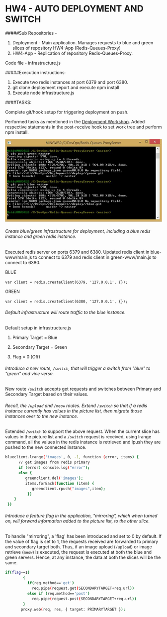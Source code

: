 # HW4 - AUTO DEPLOYMENT AND SWITCH

#####Sub Repositories -

1. Deployment - Main application. Manages requests to blue and green slices of repository HW4-App (Redis-Queues-Proxy)
2. HW4-App - Replication of repository Redis-Queues-Proxy. 

Code file - infrastructure.js

#####Execution instructions:

1. Execute two redis instances at port 6379 and port 6380.
2. git clone deployment report and execute npm install
3. Execute node infrastructure.js

####TASKS:

Complete git/hook setup for triggering deployment on push.

Performed tasks as mentioned in the [Deployment Workshop]. Added respective statements in the post-receive hook to set work tree and perform npm install.

![image1](/images/bluegreeninfrastructure.JPG)

###### Create blue/green infrastructure for deployment, including a blue redis instance and green redis instance.

Executed redis server on ports 6379 and 6380.
Updated redis client in blue-www/main.js to connect to 6379 and redis client in green-www/main.js to connect to 6380.

BLUE

`var client = redis.createClient(6379, '127.0.0.1', {});`

GREEN

`var client = redis.createClient(6380, '127.0.0.1', {});`


###### Default infrastructure will route traffic to the blue instance.

Default setup in infrastructure.js

1. Primary Target = Blue

2. Secondary Target = Green

3. Flag = 0 (Off)

###### Introduce a new route, `/switch`, that will trigger a switch from "blue" to "green" and vice versa.

New route `/switch` accepts get requests and switches between Primary and Secondary Target based on their values.

###### Recall, the `/upload` and `/meow` routes.  Extend `/switch` so that if a redis instance currently has values in the picture list, then migrate those instances over to the new instance.

Extended `/switch` to support the above request. When the current slice has values in the picture list and a `/switch` request is received, using lrange command, all the values in the redis instance is retrieved and lpush they are pushed to the new connected instance.


```sh
blueclient.lrange('images', 0, -1, function (error, items) { 
      // get images from redis primary 
      if (error) console.log("error");
      else {
         greenclient.del('images');
         items.forEach(function (item) {
            greenclient.rpush("images",item);
          })
    }
 }) 

```

###### Introduce a feature flag in the application, "mirroring", which when turned on, will forward information added to the picture list, to the other slice.

To handle "mirroring", a 'flag' has been introduced and set to 0 by default. If the value of flag is set to 1, the requests received are forwarded to primary and secondary target both. Thus, if an image upload (`/upload`) or image retrieve (`meow`) is executed, the request is executed at both the blue and green servers. Hence, at any instance, the data at both the slices will be the same.

```sh
if(flag==1)
        {
          if(req.method=='get')
            req.pipe(request.get(SECONDARYTARGET+req.url))
          else if (req.method=='post')
            req.pipe(request.post(SECONDARYTARGET+req.url))
        }
       proxy.web(req, res, { target: PRIMARYTARGET });
```


[Deployment Workshop]: https://github.com/CSC-DevOps/Deployment
